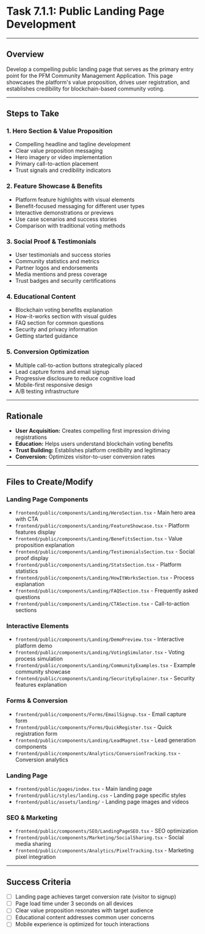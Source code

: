 # Task 7.1.1: Public Landing Page Development

---

## Overview
Develop a compelling public landing page that serves as the primary entry point for the PFM Community Management Application. This page showcases the platform's value proposition, drives user registration, and establishes credibility for blockchain-based community voting.

---

## Steps to Take

### 1. **Hero Section & Value Proposition**
   - Compelling headline and tagline development
   - Clear value proposition messaging
   - Hero imagery or video implementation
   - Primary call-to-action placement
   - Trust signals and credibility indicators

### 2. **Feature Showcase & Benefits**
   - Platform feature highlights with visual elements
   - Benefit-focused messaging for different user types
   - Interactive demonstrations or previews
   - Use case scenarios and success stories
   - Comparison with traditional voting methods

### 3. **Social Proof & Testimonials**
   - User testimonials and success stories
   - Community statistics and metrics
   - Partner logos and endorsements
   - Media mentions and press coverage
   - Trust badges and security certifications

### 4. **Educational Content**
   - Blockchain voting benefits explanation
   - How-it-works section with visual guides
   - FAQ section for common questions
   - Security and privacy information
   - Getting started guidance

### 5. **Conversion Optimization**
   - Multiple call-to-action buttons strategically placed
   - Lead capture forms and email signup
   - Progressive disclosure to reduce cognitive load
   - Mobile-first responsive design
   - A/B testing infrastructure

---

## Rationale
- **User Acquisition:** Creates compelling first impression driving registrations
- **Education:** Helps users understand blockchain voting benefits
- **Trust Building:** Establishes platform credibility and legitimacy
- **Conversion:** Optimizes visitor-to-user conversion rates

---

## Files to Create/Modify

### Landing Page Components
- `frontend/public/components/Landing/HeroSection.tsx` - Main hero area with CTA
- `frontend/public/components/Landing/FeatureShowcase.tsx` - Platform features display
- `frontend/public/components/Landing/BenefitsSection.tsx` - Value proposition explanation
- `frontend/public/components/Landing/TestimonialsSection.tsx` - Social proof display
- `frontend/public/components/Landing/StatsSection.tsx` - Platform statistics
- `frontend/public/components/Landing/HowItWorksSection.tsx` - Process explanation
- `frontend/public/components/Landing/FAQSection.tsx` - Frequently asked questions
- `frontend/public/components/Landing/CTASection.tsx` - Call-to-action sections

### Interactive Elements
- `frontend/public/components/Landing/DemoPreview.tsx` - Interactive platform demo
- `frontend/public/components/Landing/VotingSimulator.tsx` - Voting process simulation
- `frontend/public/components/Landing/CommunityExamples.tsx` - Example community showcase
- `frontend/public/components/Landing/SecurityExplainer.tsx` - Security features explanation

### Forms & Conversion
- `frontend/public/components/Forms/EmailSignup.tsx` - Email capture form
- `frontend/public/components/Forms/QuickRegister.tsx` - Quick registration form
- `frontend/public/components/Landing/LeadMagnet.tsx` - Lead generation components
- `frontend/public/components/Analytics/ConversionTracking.tsx` - Conversion analytics

### Landing Page
- `frontend/public/pages/index.tsx` - Main landing page
- `frontend/public/styles/landing.css` - Landing page specific styles
- `frontend/public/assets/landing/` - Landing page images and videos

### SEO & Marketing
- `frontend/public/components/SEO/LandingPageSEO.tsx` - SEO optimization
- `frontend/public/components/Marketing/SocialSharing.tsx` - Social media sharing
- `frontend/public/components/Analytics/PixelTracking.tsx` - Marketing pixel integration

---

## Success Criteria
- [ ] Landing page achieves target conversion rate (visitor to signup)
- [ ] Page load time under 3 seconds on all devices
- [ ] Clear value proposition resonates with target audience
- [ ] Educational content addresses common user concerns
- [ ] Mobile experience is optimized for touch interactions 